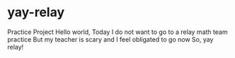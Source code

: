# yay-relay
Practice Project
Hello world, 
Today I do not want to go to a relay math team practice
But my teacher is scary and I feel obligated to go now 
So, yay relay!
